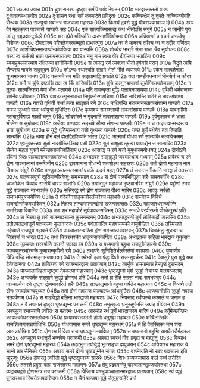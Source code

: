 001	सञ्जय उवाच
001a	दुःशासनरथं दृष्ट्वा समीपे पर्यवस्थितम्
001c	भारद्वाजस्ततो वाक्यं दुःशासनमथाब्रवीत्
002a	दुःशासन रथाः सर्वे कस्मादेते प्रविद्रुताः
002c	कच्चित्क्षेमं तु नृपतेः कच्चिज्जीवति सैन्धवः
003a	राजपुत्रो भवानत्र राजभ्राता महारथः
003c	किमर्थं द्रवसे युद्धे यौवराज्यमवाप्य हि
004a	स्वयं वैरं महत्कृत्वा पाञ्चालैः पाण्डवैः सह
004c	एकं सात्यकिमासाद्य कथं भीतोऽसि संयुगे
005a	न जानीषे पुरा त्वं तु गृह्णन्नक्षान्दुरोदरे
005c	शरा ह्येते भविष्यन्ति दारुणाशीविषोपमाः
006a	अप्रियाणां च वचनं पाण्डवेषु विशेषतः
006c	द्रौपद्याश्च परिक्लेशस्त्वन्मूलो ह्यभवत्पुरा
007a	क्व ते मानश्च दर्पश्च क्व च तद्वीर गर्जितम्
007c	आशीविषसमान्पार्थान्कोपयित्वा क्व यास्यसि
008a	शोच्येयं भारती सेना राजा चैव सुयोधनः
008c	यस्य त्वं कर्कशो भ्राता पलायनपरायणः
009a	ननु नाम त्वया वीर दीर्यमाणा भयार्दिता
009c	स्वबाहुबलमास्थाय रक्षितव्या ह्यनीकिनी
009e	स त्वमद्य रणं त्यक्त्वा भीतो हर्षयसे परान्
010a	विद्रुते त्वयि सैन्यस्य नायके शत्रुसूदन
010c	कोऽन्यः स्थास्यति संग्रामे भीतो भीते व्यपाश्रये
011a	एकेन सात्वतेनाद्य युध्यमानस्य चानघ
011c	पलायने तव मतिः सङ्ग्रामाद्धि प्रवर्तते
012a	यदा गाण्डीवधन्वानं भीमसेनं च कौरव
012c	यमौ च युधि द्रष्टासि तदा त्वं किं करिष्यसि
013a	युधि फल्गुनबाणानां सूर्याग्निसमतेजसाम्
013c	न तुल्याः सात्यकिशरा येषां भीतः पलायसे
014a	यदि तावत्कृता बुद्धिः पलायनपरायणा
014c	पृथिवी धर्मराजस्य शमेनैव प्रदीयताम्
015a	यावत्फल्गुननाराचा निर्मुक्तोरगसन्निभाः
015c	नाविशन्ति शरीरं ते तावत्संशाम्य पाण्डवैः
016a	यावत्ते पृथिवीं पार्था हत्वा भ्रातृशतं रणे
016c	नाक्षिपन्ति महात्मानस्तावत्संशाम्य पाण्डवैः
017a	यावन्न क्रुध्यते राजा धर्मपुत्रो युधिष्ठिरः
017c	कृष्णश्च समरश्लाघी तावत्संशाम्य पाण्डवैः
018a	यावद्भीमो महाबाहुर्विगाह्य महतीं चमूम्
018c	सोदरांस्ते न मृद्नाति तावत्संशाम्य पाण्डवैः
019a	पूर्वमुक्तश्च ते भ्राता भीष्मेण स सुयोधनः
019c	अजेयाः पाण्डवाः सङ्ख्ये सौम्य संशाम्य पाण्डवैः
019e	न च तत्कृतवान्मन्दस्तव भ्राता सुयोधनः
020a	स युद्धे धृतिमास्थाय यत्तो युध्यस्व पाण्डवैः
020c	गच्छ तूर्णं रथेनैव तत्र तिष्ठति सात्यकिः
021a	त्वया हीनं बलं ह्येतद्विद्रविष्यति भारत
021c	आत्मार्थं योधय रणे सात्यकिं सत्यविक्रमम्
022a	एवमुक्तस्तव सुतो नाब्रवीत्किञ्चिदप्यसौ
022c	श्रुतं चाश्रुतवत्कृत्वा प्रायाद्येन स सात्यकिः
023a	सैन्येन महता युक्तो म्लेच्छानामनिवर्तिनाम्
023c	आसाद्य च रणे यत्तो युयुधानमयोधयत्
024a	द्रोणोऽपि रथिनां श्रेष्ठः पाञ्चालान्पाण्डवांस्तथा
024c	अभ्यद्रवत सङ्क्रुद्धो जवमास्थाय मध्यमम्
025a	प्रविश्य च रणे द्रोणः पाञ्चालानां वरूथिनीम्
025c	द्रावयामास योधान्वै शतशोऽथ सहस्रशः
026a	ततो द्रोणो महाराज नाम विश्राव्य संयुगे
026c	पाण्डुपाञ्चालमत्स्यानां प्रचक्रे कदनं महत्
027a	तं जयन्तमनीकानि भारद्वाजं ततस्ततः
027c	पाञ्चालपुत्रो द्युतिमान्वीरकेतुः समभ्ययात्
028a	स द्रोणं पञ्चभिर्विद्ध्वा शरैः सन्नतपर्वभिः
028c	ध्वजमेकेन विव्याध सारथिं चास्य सप्तभिः
029a	तत्राद्भुतं महाराज दृष्टवानस्मि संयुगे
029c	यद्द्रोणो रभसं युद्धे पाञ्चाल्यं नाभ्यवर्तत
030a	सन्निरुद्धं रणे द्रोणं पाञ्चाला वीक्ष्य मारिष
030c	आवव्रुः सर्वतो राजन्धर्मपुत्रजयैषिणः
031a	ते शरैरग्निसङ्काशैस्तोमरैश्च महाधनैः
031c	शस्त्रैश्च विविधै राजन्द्रोणमेकमवाकिरन्
032a	निहत्य तान्बाणगणान्द्रोणो राजन्समन्ततः
032c	महाजलधरान्व्योम्नि मातरिश्वा विवानिव
033a	ततः शरं महाघोरं सूर्यपावकसन्निभम्
033c	सन्दधे परवीरघ्नो वीरकेतुरथं प्रति
034a	स भित्त्वा तु शरो राजन्पाञ्चाल्यं कुलनन्दनम्
034c	अभ्यगाद्धरणीं तूर्णं लोहितार्द्रो ज्वलन्निव
035a	ततोऽपतद्रथात्तूर्णं पाञ्चाल्यः कुलनन्दनः
035c	पर्वताग्रादिव महांश्चम्पको वायुपीडितः
036a	तस्मिन्हते महेष्वासे राजपुत्रे महाबले
036c	पाञ्चालास्त्वरिता द्रोणं समन्तात्पर्यवारयन्
037a	चित्रकेतुः सुधन्वा च चित्रवर्मा च भारत
037c	तथा चित्ररथश्चैव भ्रातृव्यसनकर्षिताः
038a	अभ्यद्रवन्त सहिता भारद्वाजं युयुत्सवः
038c	मुञ्चन्तः शरवर्षाणि तपान्ते जलदा इव
039a	स वध्यमानो बहुधा राजपुत्रैर्महारथैः
039c	व्यश्वसूतरथांश्चक्रे कुमारान्कुपितो रणे
040a	तथापरैः सुनिशितैर्भल्लैस्तेषां महायशाः
040c	पुष्पाणीव विचिन्वन्हि सोत्तमाङ्गान्यपातयत्
041a	ते रथेभ्यो हताः पेतुः क्षितौ राजन्सुवर्चसः
041c	देवासुरे पुरा युद्धे यथा दैतेयदानवाः
042a	तान्निहत्य रणे राजन्भारद्वाजः प्रतापवान्
042c	कार्मुकं भ्रामयामास हेमपृष्ठं दुरासदम्
043a	पाञ्चालान्निहतान्दृष्ट्वा देवकल्पान्महारथान्
043c	धृष्टद्युम्नो भृशं क्रुद्धो नेत्राभ्यां पातयञ्जलम्
043e	अभ्यवर्तत सङ्ग्रामे क्रुद्धो द्रोणरथं प्रति
044a	ततो हा हेति सहसा नादः समभवन्नृप
044c	पाञ्चाल्येन रणे दृष्ट्वा द्रोणमावारितं शरैः
045a	सञ्छाद्यमानो बहुधा पार्षतेन महात्मना
045c	न विव्यथे ततो द्रोणः स्मयन्नेवान्वयुध्यत
046a	ततो द्रोणं महाराज पाञ्चाल्यः क्रोधमूर्छितः
046c	आजघानोरसि क्रुद्धो नवत्या नतपर्वणाम्
047a	स गाढविद्धो बलिना भारद्वाजो महायशाः
047c	निषसाद रथोपस्थे कश्मलं च जगाम ह
048a	तं वै तथागतं दृष्ट्वा धृष्टद्युम्नः पराक्रमी
048c	समुत्सृज्य धनुस्तूर्णमसिं जग्राह वीर्यवान्
049a	अवप्लुत्य रथाच्चापि त्वरितः स महारथः
049c	आरुरोह रथं तूर्णं भारद्वाजस्य मारिष
049e	हर्तुमैच्छच्छिरः कायात्क्रोधसंरक्तलोचनः
050a	प्रत्याश्वस्तस्ततो द्रोणो धनुर्गृह्य महाबलः
050c	शरैर्वैतस्तिकै राजन्नित्यमासन्नयोधिभिः
050e	योधयामास समरे धृष्टद्युम्नं महारथम्
051a	ते हि वैतस्तिका नाम शरा आसन्नयोधिनः
051c	द्रोणस्य विदिता राजन्धृष्टद्युम्नमवाक्षिपन्
052a	स वध्यमानो बहुभिः सायकैस्तैर्महाबलः
052c	अवप्लुत्य रथात्तूर्णं भग्नवेगः पराक्रमी
053a	आरुह्य स्वरथं वीरः प्रगृह्य च महद्धनुः
053c	विव्याध समरे द्रोणं धृष्टद्युम्नो महारथः
054a	तदद्भुतं तयोर्युद्धं भूतसङ्घा ह्यपूजयन्
054c	क्षत्रियाश्च महाराज ये चान्ये तत्र सैनिकाः
055a	अवश्यं समरे द्रोणो धृष्टद्युम्नेन संगतः
055c	वशमेष्यति नो राज्ञः पाञ्चाला इति चुक्रुशुः
056a	द्रोणस्तु त्वरितो युद्धे धृष्टद्युम्नस्य सारथेः
056c	शिरः प्रच्यावयामास फलं पक्वं तरोरिव
056e	ततस्ते प्रद्रुता वाहा राजंस्तस्य महात्मनः
057a	तेषु प्रद्रवमाणेषु पाञ्चालान्सृञ्जयांस्तथा
057c	व्यद्रावयद्रणे द्रोणस्तत्र तत्र पराक्रमी
058a	विजित्य पाण्डुपाञ्चालान्भारद्वाजः प्रतापवान्
058c	स्वं व्यूहं पुनरास्थाय स्थिरोऽभवदरिन्दमः
058e	न चैनं पाण्डवा युद्धे जेतुमुत्सहिरे प्रभो
